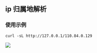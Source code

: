 ## ip 归属地解析

### 使用示例

```
curl -sL http://127.0.0.1/110.84.0.129
```
![](http://ok6h8mla5.bkt.clouddn.com/ipippost.jpg)
